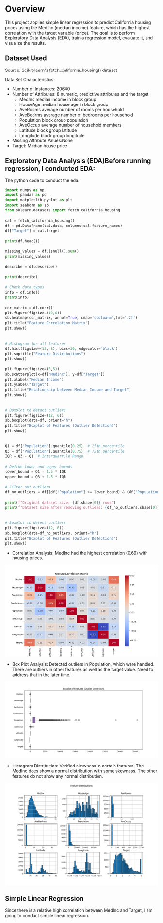 # Overview

This project applies simple linear regression to predict California housing prices using the MedInc (median income) feature, which has the highest correlation with the target variable (price). The goal is to perform Exploratory Data Analysis (EDA), train a regression model, evaluate it, and visualize the results.

## Dataset Used

Source: Scikit-learn's fetch_california_housing() dataset

Data Set Characteristics:
  - Number of Instances: 20640
  - Number of Attributes: 8 numeric, predictive attributes and the target
    - MedInc median income in block group
    - HouseAge median house age in block group
    - AveRooms average number of rooms per household
    - AveBedrms average number of bedrooms per household
    - Population block group population
    - AveOccup average number of household members
    - Latitude block group latitude
    - Longitude block group longitude
  - Missing Attribute Values:None
- Target: Median house price

## Exploratory Data Analysis (EDA)Before running regression, I conducted EDA:

The python code to conduct the eda:
```python
import numpy as np
import pandas as pd
import matplotlib.pyplot as plt
import seaborn as sb
from sklearn.datasets import fetch_california_housing

cal = fetch_california_housing()
df = pd.DataFrame(cal.data, columns=cal.feature_names)
df["Target"] = cal.target

print(df.head())

missing_values = df.isnull().sum()
print(missing_values)

describe = df.describe()

print(describe)

# Check data types
info = df.info()
print(info)

cor_matrix = df.corr()
plt.figure(figsize=(10,6))
sb.heatmap(cor_matrix, annot=True, cmap='coolwarm',fmt='.2f')
plt.title("Feature Correlation Matrix")
plt.show()


# Histogram for all features
df.hist(figsize=(12, 8), bins=30, edgecolor="black")
plt.suptitle("Feature Distributions")
plt.show()

plt.figure(figsize=(8,5))
sb.scatterplot(x=df["MedInc"], y=df["Target"])
plt.xlabel("Median Income")
plt.ylabel("Target")
plt.title("Relationship between Median Income and Target")
plt.show()


# Boxplot to detect outliers
plt.figure(figsize=(12, 6))
sb.boxplot(data=df, orient="h")
plt.title("Boxplot of Features (Outlier Detection)")
plt.show()


Q1 = df["Population"].quantile(0.25)  # 25th percentile
Q3 = df["Population"].quantile(0.75)  # 75th percentile
IQR = Q3 - Q1  # Interquartile Range

# Define lower and upper bounds
lower_bound = Q1 - 1.5 * IQR
upper_bound = Q3 + 1.5 * IQR

# Filter out outliers
df_no_outliers = df[(df["Population"] >= lower_bound) & (df["Population"] <= upper_bound)]

print(f"Original dataset size: {df.shape[0]} rows")
print(f"Dataset size after removing outliers: {df_no_outliers.shape[0]} rows")


# Boxplot to detect outliers
plt.figure(figsize=(12, 6))
sb.boxplot(data=df_no_outliers, orient="h")
plt.title("Boxplot of Features (Outlier Detection)")
plt.show()

```
  - Correlation Analysis: MedInc had the highest correlation (0.69) with housing prices. 

![Correlation Matrix](https://github.com/rehansc/Machine-Learning-Journey/blob/main/01_Simple_Linear_Regression/Corr.png?raw=True)

  - Box Plot Analysis: Detected outliers in Population, which were handled. There are outliers in other features as well as the target value. Need to address that in the later time.

![Box Plot](https://github.com/rehansc/Machine-Learning-Journey/blob/main/01_Simple_Linear_Regression/box_plot.png?raw=True)

  - Histogram Distribution: Verified skewness in certain features. The MedInc does show a normal distribution with some skewness. The other features do not show any normal distribution. 

![Histrogram Plot](https://github.com/rehansc/Machine-Learning-Journey/blob/main/01_Simple_Linear_Regression/feature_dist.png?raw=True)

## Simple Linear Regression

Since there is a relative high correlation between MedInc and Target, I am going to conduct simple linear regression. 



